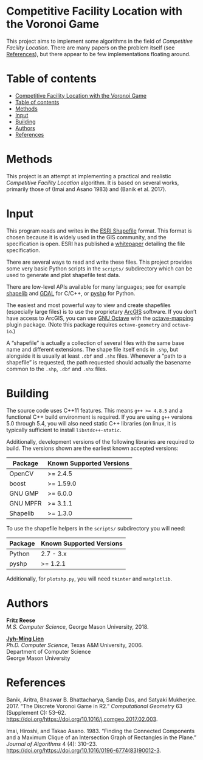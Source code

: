 # Competitive Facility Location with the Voronoi Game

This project aims to implement some algorithms in the field of
*Competitive Facility Location*. There are many papers on the problem
itself (see [References](#References)), but there appear to be few
implementations floating around.

# Table of contents

<!--ts-->
   * [Competitive Facility Location with the Voronoi Game](#competitive-facility-location-with-the-voronoi-game)
   * [Table of contents](#table-of-contents)
   * [Methods](#methods)
   * [Input](#input)
   * [Building](#building)
   * [Authors](#authors)
   * [References](#references)

<!-- Added by: foreese, at: 2019-01-09T16:43-0500 -->

<!--te-->

# Methods

This project is an attempt at implementing a practical and realistic
*Competitive Facility Location* algorithm. It is based on several works,
primarily those of (Imai and Asano 1983) and (Banik et al. 2017).

# Input

This program reads and writes in the [ESRI
Shapefile](https://en.wikipedia.org/wiki/Shapefile) format. This format
is chosen because it is widely used in the GIS community, and the
specification is open. ESRI has published a
[whitepaper](https://www.esri.com/library/whitepapers/pdfs/shapefile.pdf)
detailing the file specification.

There are several ways to read and write these files. This project
provides some very basic Python scripts in the `scripts/` subdirectory
which can be used to generate and plot shapefile test data.

There are low-level APIs available for many languages; see for example
[shapelib](http://shapelib.maptools.org/) and
[GDAL](https://www.gdal.org/) for C/C++, or
[pyshp](https://github.com/GeospatialPython/pyshp) for Python.

The easiest and most powerful way to view and create shapefiles
(especially large files) is to use the proprietary
[ArcGIS](https://arcgis.com) software. If you don’t have access to
ArcGIS, you can use [GNU Octave](https://www.gnu.org/software/octave/)
with the
[octave-mapping](https://octave.sourceforge.io/mapping/index.html)
plugin package. (Note this package requires `octave-geometry` and
`octave-io`.)

A “shapefile” is actually a collection of several files with the same
base name and different extensions. The shape file itself ends in
`.shp`, but alongside it is usually at least `.dbf` and `.shx` files.
Whenever a “path to a shapefile” is requested, the path requested should
actually the basename common to the `.shp`, `.dbf` and `.shx` files.

# Building

The source code uses C++11 features. This means `g++ >= 4.8.5` and a
functional C++ build environment is required. If you are using `g++`
versions 5.0 through 5.4, you will also need static C++ libraries (on
linux, it is typically sufficient to install `libstdc++-static`.

Additionally, development versions of the following libraries are
required to build. The versions shown are the earliest known accepted
versions:

| Package  | Known Supported Versions |
| -------- | ------------------------ |
| OpenCV   | \>= 2.4.5                |
| boost    | \>= 1.59.0               |
| GNU GMP  | \>= 6.0.0                |
| GNU MPFR | \>= 3.1.1                |
| Shapelib | \>= 1.3.0                |

To use the shapefile helpers in the `scripts/` subdirectory you will
need:

| Package | Known Supported Versions |
| ------- | ------------------------ |
| Python  | 2.7 - 3.x                |
| pyshp   | \>= 1.2.1                |

Additionally, for `plotshp.py`, you will need `tkinter` and
`matplotlib`.

# Authors

**Fritz Reese**  
*M.S. Computer Science*, George Mason University, 2018.

**[Jyh-Ming Lien](https://cs.gmu.edu/~jmlien/doku.php)**  
*Ph.D. Computer Science*, Texas A\&M University, 2006.  
Department of Computer Science  
George Mason University

# References

<div id="refs" class="references">

<div id="ref-BANIK201753">

Banik, Aritra, Bhaswar B. Bhattacharya, Sandip Das, and Satyaki
Mukherjee. 2017. “The Discrete Voronoi Game in R2.” *Computational
Geometry* 63 (Supplement C): 53–62.
<https://doi.org/https://doi.org/10.1016/j.comgeo.2017.02.003>.

</div>

<div id="ref-IMAI1983310">

Imai, Hiroshi, and Takao Asano. 1983. “Finding the Connected Components
and a Maximum Clique of an Intersection Graph of Rectangles in the
Plane.” *Journal of Algorithms* 4 (4): 310–23.
<https://doi.org/https://doi.org/10.1016/0196-6774(83)90012-3>.

</div>

</div>

